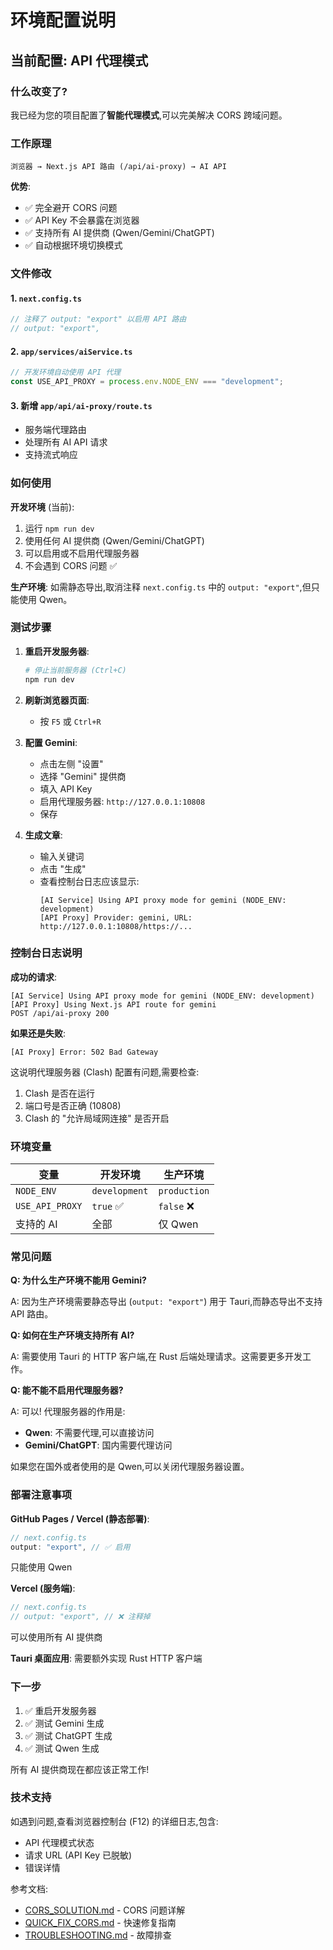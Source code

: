 # 环境配置说明

## 当前配置: API 代理模式

### 什么改变了?

我已经为您的项目配置了**智能代理模式**,可以完美解决 CORS 跨域问题。

### 工作原理

```
浏览器 → Next.js API 路由 (/api/ai-proxy) → AI API
```

**优势**:

- ✅ 完全避开 CORS 问题
- ✅ API Key 不会暴露在浏览器
- ✅ 支持所有 AI 提供商 (Qwen/Gemini/ChatGPT)
- ✅ 自动根据环境切换模式

### 文件修改

#### 1. `next.config.ts`

```typescript
// 注释了 output: "export" 以启用 API 路由
// output: "export",
```

#### 2. `app/services/aiService.ts`

```typescript
// 开发环境自动使用 API 代理
const USE_API_PROXY = process.env.NODE_ENV === "development";
```

#### 3. 新增 `app/api/ai-proxy/route.ts`

- 服务端代理路由
- 处理所有 AI API 请求
- 支持流式响应

### 如何使用

**开发环境** (当前):

1. 运行 `npm run dev`
2. 使用任何 AI 提供商 (Qwen/Gemini/ChatGPT)
3. 可以启用或不启用代理服务器
4. 不会遇到 CORS 问题 ✅

**生产环境**:
如需静态导出,取消注释 `next.config.ts` 中的 `output: "export"`,但只能使用 Qwen。

### 测试步骤

1. **重启开发服务器**:

   ```powershell
   # 停止当前服务器 (Ctrl+C)
   npm run dev
   ```

2. **刷新浏览器页面**:

   - 按 `F5` 或 `Ctrl+R`

3. **配置 Gemini**:

   - 点击左侧 "设置"
   - 选择 "Gemini" 提供商
   - 填入 API Key
   - 启用代理服务器: `http://127.0.0.1:10808`
   - 保存

4. **生成文章**:
   - 输入关键词
   - 点击 "生成"
   - 查看控制台日志应该显示:
     ```
     [AI Service] Using API proxy mode for gemini (NODE_ENV: development)
     [API Proxy] Provider: gemini, URL: http://127.0.0.1:10808/https://...
     ```

### 控制台日志说明

**成功的请求**:

```
[AI Service] Using API proxy mode for gemini (NODE_ENV: development)
[API Proxy] Using Next.js API route for gemini
POST /api/ai-proxy 200
```

**如果还是失败**:

```
[AI Proxy] Error: 502 Bad Gateway
```

这说明代理服务器 (Clash) 配置有问题,需要检查:

1. Clash 是否在运行
2. 端口号是否正确 (10808)
3. Clash 的 "允许局域网连接" 是否开启

### 环境变量

| 变量            | 开发环境      | 生产环境     |
| --------------- | ------------- | ------------ |
| `NODE_ENV`      | `development` | `production` |
| `USE_API_PROXY` | `true` ✅     | `false` ❌   |
| 支持的 AI       | 全部          | 仅 Qwen      |

### 常见问题

**Q: 为什么生产环境不能用 Gemini?**

A: 因为生产环境需要静态导出 (`output: "export"`) 用于 Tauri,而静态导出不支持 API 路由。

**Q: 如何在生产环境支持所有 AI?**

A: 需要使用 Tauri 的 HTTP 客户端,在 Rust 后端处理请求。这需要更多开发工作。

**Q: 能不能不启用代理服务器?**

A: 可以! 代理服务器的作用是:

- **Qwen**: 不需要代理,可以直接访问
- **Gemini/ChatGPT**: 国内需要代理访问

如果您在国外或者使用的是 Qwen,可以关闭代理服务器设置。

### 部署注意事项

**GitHub Pages / Vercel (静态部署)**:

```typescript
// next.config.ts
output: "export", // ✅ 启用
```

只能使用 Qwen

**Vercel (服务端)**:

```typescript
// next.config.ts
// output: "export", // ❌ 注释掉
```

可以使用所有 AI 提供商

**Tauri 桌面应用**:
需要额外实现 Rust HTTP 客户端

### 下一步

1. ✅ 重启开发服务器
2. ✅ 测试 Gemini 生成
3. ✅ 测试 ChatGPT 生成
4. ✅ 测试 Qwen 生成

所有 AI 提供商现在都应该正常工作!

### 技术支持

如遇到问题,查看浏览器控制台 (F12) 的详细日志,包含:

- API 代理模式状态
- 请求 URL (API Key 已脱敏)
- 错误详情

参考文档:

- [CORS_SOLUTION.md](./CORS_SOLUTION.md) - CORS 问题详解
- [QUICK_FIX_CORS.md](./QUICK_FIX_CORS.md) - 快速修复指南
- [TROUBLESHOOTING.md](./TROUBLESHOOTING.md) - 故障排查
